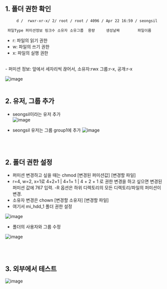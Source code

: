 ## 1. 폴더 권한 확인
         d /  rwxr-xr-x/ 2/ root / root / 4096 / Apr 22 16:59 / seongsil

     파일Type 퍼미션정보 링크수 소유자 소유그룹  용량     생성날짜        파일이름
     
- r: 파일의 읽기 권한 <br/>
- w: 파일의 쓰기 권한 <br/>
- x: 파일의 실행 권한 <br/>
<br/>
- 퍼미션 정보: 앞에서 세자리씩 끊어서, 소유자:rwx 그룹:r-x, 공개:r-x

![image](https://user-images.githubusercontent.com/44438752/62207990-9243d800-b3d0-11e9-83bf-a6e38d8c213e.png)
<br/><br/>

## 2. 유저, 그룹 추가

- seongsil이라는 유저 추가 <br/>
![image](https://user-images.githubusercontent.com/44438752/62208031-a982c580-b3d0-11e9-93fa-d8a4c2f0b54c.png)

- seongsil 유저는 그룹 group1에 추가
![image](https://user-images.githubusercontent.com/44438752/62208033-abe51f80-b3d0-11e9-926e-d45d17b56657.png)


<br/><br/>

## 2. 폴더 권한 설정
- 퍼미션 변경하고 싶을 때는 chmod [변경된 퍼미션값] [변경할 파일]
- r=4, w=2, x=1로 4+2+1 | 4+1+ 1 | 4 + 2 + 1 로 권한 변경을 하고 싶으면 변경된 퍼미션 값에 767 입력. -R 옵션은 하위 디렉토리의 모든 디렉토리/파일의 퍼미션이 변경.
- 소유자 변경은 chown [변경할 소유자] [변경할 파일]
- 여기서 mi_hdd_1 폴더 권한 설정

![image](https://user-images.githubusercontent.com/44438752/62207972-85bf7f80-b3d0-11e9-9415-d46eaae5bce2.png)


- 폴더의 사용자와 그룹 수정


![image](https://user-images.githubusercontent.com/44438752/62208216-2615a400-b3d1-11e9-97cd-d094df15bea8.png)


<br/><br/>

## 3. 외부에서 테스트


![image](https://user-images.githubusercontent.com/44438752/62208267-4b0a1700-b3d1-11e9-964f-7a7395c4d4ab.png)
